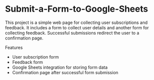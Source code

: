 # Submit-a-Form-to-Google-Sheets
This project is a simple web page for collecting user subscriptions and feedback. It includes a form to collect user details and another form for collecting feedback. Successful submissions redirect the user to a confirmation page.

Features

- User subscription form
- Feedback form
- Google Sheets integration for storing form data
- Confirmation page after successful form submission






